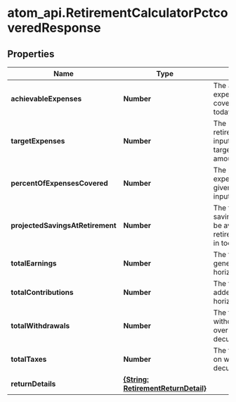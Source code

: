 # atom_api.RetirementCalculatorPctcoveredResponse

## Properties
Name | Type | Description | Notes
------------ | ------------- | ------------- | -------------
**achievableExpenses** | **Number** | The annual retirement expenses that can be covered, expressed in today&#39;s dollars. | 
**targetExpenses** | **Number** | The retirement_expenses input representing the target annual goal amount. | 
**percentOfExpensesCovered** | **Number** | The percentage of expenses covered, given the other user inputs. | 
**projectedSavingsAtRetirement** | **Number** | The total amount of savings projected to be available at retirement, expressed in today’s dollars. | 
**totalEarnings** | **Number** | The total earnings generated over the horizon. | 
**totalContributions** | **Number** | The total contributions added over the horizon. | 
**totalWithdrawals** | **Number** | The total amount of withdrawals taken over decumulation_horizon. | 
**totalTaxes** | **Number** | The total taxes paid on withdrawals over decumulation_horizon. | 
**returnDetails** | [**{String: RetirementReturnDetail}**](RetirementReturnDetail.md) |  | 


